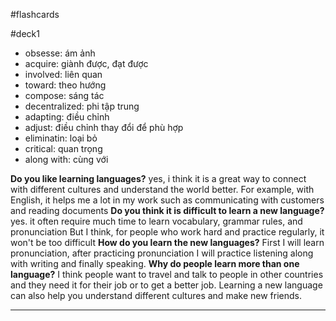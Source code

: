 #flashcards

#deck1
- obsesse: ám ảnh
- acquire: giành được, đạt được
- involved: liên quan
- toward: theo hướng
- compose: sáng tác
- decentralized: phi  tập trung
- adapting: điều chỉnh
- adjust: điều chỉnh thay đổi để phù hợp
- eliminatin: loại bỏ
- critical: quan trọng
- along with: cùng với


 **Do you like learning languages?**
	yes, i think it is a great way to connect with different cultures and understand the world better. For example, with English, it helps me a lot in my work such as communicating with customers and reading documents
**Do you think it is difficult to learn a new language?**
yes. it often require much time to learn vocabulary, grammar rules, and pronunciation  But I think, for people who work hard and practice regularly, it won't be too difficult
**How do you learn the new languages?**
First I will learn pronunciation, after practicing pronunciation I will practice listening along with writing and finally speaking.
**Why do people learn more than one language?**
I think people want to travel and talk to people in other countries and they need it for their job or to get a better job. Learning a new language can also help you understand different cultures and make new friends.

---
